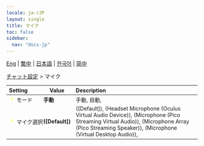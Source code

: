 ```yaml
---
locale: ja-rJP
layout: single
title: マイク
toc: false
sidebar:
  nav: "docs-jp"
---
```

[Eng](/dancexr/menu/2025.4/chat/microphone) | [繁中](/tw/dancexr/menu/2025.4/chat/microphone) | [日本語](/jp/dancexr/menu/2025.4/chat/microphone) | [한국어](/kr/dancexr/menu/2025.4/chat/microphone) | [简中](/zh/dancexr/menu/2025.4/chat/microphone)

[チャット設定](../menu#チャット設定) > マイク



| Setting | Value | Description |
| :--- | --- | :--- |
|<nobr>![chevron icon](/images/icon/ic_chevron.png) モード</nobr>| **手動** | 手動, 自動,  |
|<nobr>![chevron icon](/images/icon/ic_chevron.png) マイク選択</nobr>| **([Default])** | ([Default]), (Headset Microphone (Oculus Virtual Audio Device)), (Microphone (Pico Streaming Virtual Audio)), (Microphone Array (Pico Streaming Speaker)), (Microphone (Virtual Desktop Audio)),  |
